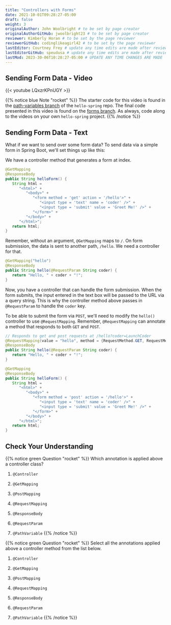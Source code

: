 ```yaml
---
title: "Controllers with Forms"
date: 2021-10-01T09:28:27-05:00
draft: false
weight: 3
originalAuthor: John Woolbright # to be set by page creator
originalAuthorGitHub: jwoolbright23 # to be set by page creator
reviewer: Kimberly Horan # to be set by the page reviewer
reviewerGitHub: codinglikeagirl42 # to be set by the page reviewer
lastEditor: Courtney Frey # update any time edits are made after review
lastEditorGitHub: speudusa # update any time edits are made after review
lastMod: 2023-30-06T10:28:27-05:00 # UPDATE ANY TIME CHANGES ARE MADE
---
```


## Sending Form Data - Video

{{< youtube LQxzrKPnUGY >}}

{{% notice blue Note "rocket" %}}
The starter code for this video is found in the [path-variables branch](https://github.com/LaunchCodeEducation/hello-spring/tree/path-variables) of the `hello-spring` repo. The final code presented in this video is found on the [forms branch](https://github.com/LaunchCodeEducation/hello-spring/tree/forms). As always, code along to the videos on your own `hello-spring` project.
{{% /notice %}}

## Sending Form Data - Text

What if we want to send over some form data? To send data via a simple form in Spring Boot, we'll set things up like this:

We have a controller method that generates a form at index.

```java
@GetMapping
@ResponseBody
public String helloForm() {
   String html = 
      "<html>" +
         "<body>" +
            "<form method = 'get' action = '/hello'>" +
               "<input type = 'text' name = 'coder' />" +
               "<input type = 'submit' value = 'Greet Me!' />" +
            "</form>" +
         "</body>" +
      "</html>";
   return html;
}
```

Remember, without an argument, `@GetMapping` maps to `/`. On form submission, the data is sent to another path, `/hello`. We need a controller for that.

```java
@GetMapping("hello")
@ResponseBody
public String hello(@RequestParam String coder) {
   return "Hello, " + coder + "!";
}
```

Now, you have a controller that can handle the form submission. When the form submits, the input entered in the text box will be passed to the URL via a query string. This is why the controller method above passes in `@RequestParam` to handle the `coder` key.

To be able to submit the form via `POST`, we'll need to modify the `hello()` controller to use `@RequestMapping`. Remember, `@RequestMapping` can annotate a method that responds to both `GET` and `POST`.

```java
// Responds to get and post requests at /hello?coder=LaunchCoder
@RequestMapping(value = "hello", method = {RequestMethod.GET, RequestMethod.POST})
@ResponseBody
public String hello(@RequestParam String coder) {        
   return "Hello, " + coder + "!";
}

@GetMapping
@ResponseBody
public String helloForm() {
   String html = 
      "<html>" +
         "<body>" +
            "<form method = 'post' action = '/hello'>" +
               "<input type = 'text' name = 'coder' />" +
               "<input type = 'submit' value = 'Greet Me!' />" +
            "</form>" +
         "</body>" +
      "</html>";
   return html;
}
```

## Check Your Understanding

{{% notice green Question "rocket" %}}
Which annotation is applied above a controller class?

1. `@Controller`
      
1. `@GetMapping`

1. `@PostMapping`

1. `@RequestMapping`

1. `@ResponseBody`

1. `@RequestParam`

1. `@PathVariable`
{{% /notice %}}

{{% notice green Question "rocket" %}}
Select all the annotations applied above a controller method from the list below. 
1. `@Controller`
      
1. `@GetMapping`

1. `@PostMapping`

1. `@RequestMapping`

1. `@ResponseBody`

1. `@RequestParam`

1. `@PathVariable`
{{% /notice %}}

